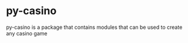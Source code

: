 # py-casino
py-casino is a package that contains modules that can be used to create any casino game
